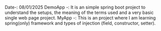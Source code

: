 Date-: 08/01/2025
DemoApp -: It is an simple spring boot project to understand the setups, the meaning of the terms used and a very basic single web page project.
MyApp -: This is an project where I am learning spring(only) framework and types of injection (field, constructor, setter).
